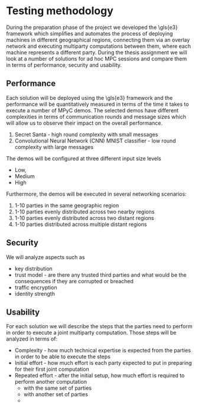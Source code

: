 

# Testing methodology


During the preparation phase of the project we developed the \gls{e3} framework which simplifies and automates the process of deploying machines in different geographical regions, connecting them via an overlay network and executing multiparty computations between them, where each machine represents a different party.
During the thesis assignment we will look at a number of solutions for ad hoc MPC sessions and compare them in terms of performance, security and usability.

## Performance

Each solution will be deployed using the \gls{e3} framework and the performance will be quantitatively measured in terms of the time it takes to execute a number of MPyC demos. The selected demos have different complexities in terms of communication rounds and message sizes which will allow us to observe their impact on the overall performance.

1. Secret Santa - high round complexity with small messages
2. Convolutional Neural Network (CNN) MNIST classifier - low round complexity with large messages
 
The demos will be configured at three different input size levels
- Low,
- Medium
- High 

Furthermore, the demos will be executed in several networking scenarios:

1. 1-10 parties in the same geographic region
2. 1-10 parties evenly distributed across two nearby regions
3. 1-10 parties evenly distributed across two distant regions
4. 1-10 parties distributed across multiple distant regions


## Security

We will analyze aspects such as
- key distribution
- trust model - are there any trusted third parties and what would be the consequences if they are corrupted or breached
- traffic encryption
- identity strength

## Usability

For each solution we will describe the steps that the parties need to perform in order to execute a joint multiparty computation. Those steps will be analyzed in terms of:

- Complexity - how much technical expertise is expected from the parties in order to be able to execute the steps
- Initial effort - how much effort is each party expected to put in preparing for their first joint computation
- Repeated effort - after the initial setup, how much effort is required to perform another computation
	- with the same set of parties
	- with another set of parties 
	- 